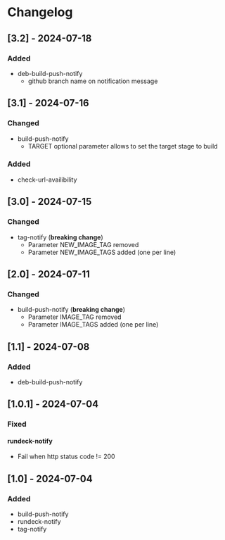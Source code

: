 # Changelog

## [3.2] - 2024-07-18
### Added
- deb-build-push-notify
  - github branch name on notification message

## [3.1] - 2024-07-16
### Changed
- build-push-notify
  - TARGET optional parameter allows to set the target stage to build
### Added
- check-url-availibility

## [3.0] - 2024-07-15
### Changed
- tag-notify (**breaking change**)
  - Parameter NEW_IMAGE_TAG removed
  - Parameter NEW_IMAGE_TAGS added (one per line)

## [2.0] - 2024-07-11
### Changed
- build-push-notify (**breaking change**)
  - Parameter IMAGE_TAG removed
  - Parameter IMAGE_TAGS added (one per line)

## [1.1] - 2024-07-08
### Added
- deb-build-push-notify

## [1.0.1] - 2024-07-04
### Fixed
#### rundeck-notify
- Fail when http status code != 200

## [1.0] - 2024-07-04
### Added
- build-push-notify
- rundeck-notify
- tag-notify